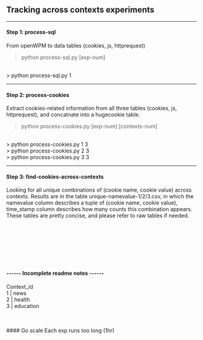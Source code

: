 ## Tracking across contexts experiments

------

#### Step 1: process-sql
From openWPM to data tables (cookies, js, httprequest)

> python process-sql.py [exp-num] 
<br>
> python process-sql.py 1

------

#### Step 2: process-cookies
Extract cookies-related information from all three tables (cookies, js, httprequest), and concatnate into a hugecookie table. 

> python process-cookies.py [exp-num] [contexts-num]
<br>
> python process-cookies.py 1 3
<br>
> python process-cookies.py 2 3
<br>
> python process-cookies.py 3 3


------

#### Step 3: find-cookies-across-contexts
Looking for all unique combinations of (cookie name, cookie value) across contexts.
Results are in the table unique-namevalue-1/2/3.csv, in which the namevalue column describes a tuple of (cookie name, cookie value), time_stamp column describes how many counts this combination appears. These tables are pretty concise, and please refer to raw tables if needed. 

<br>
<br>
<br>
<br>
<br>
<br>





#### ------ Incomplete readme notes ------
Context_id
<br>
1 | news
<br>
2 | health
<br>
3 | education


<br>
<br>
#### Go scale 
Each exp runs too long (1hr)